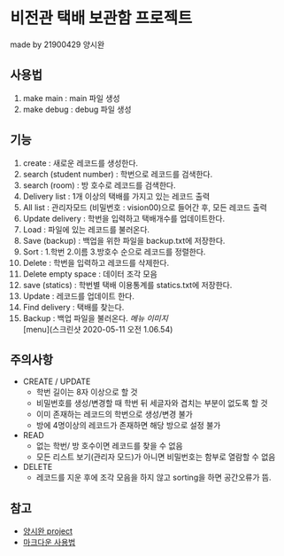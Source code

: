 # 비전관 택배 보관함 프로젝트 #
made by 21900429 양시완
## 사용법 ##
1. make main : main 파일 생성
2. make debug : debug 파일 생성
## 기능 ##
1. create : 새로운 레코드를 생성한다.
2. search (student number) : 학번으로 레코드를 검색한다.
3. search (room) : 방 호수로 레코드를 검색한다.
4. Delivery list : 1개 이상의 택배를 가지고 있는 레코드 출력
5. All list : 관리자모드 (비밀번호 : vision00)으로 들어간 후, 모든 레코드 출력
6. Update delivery : 학번을 입력하고 택배개수를 업데이트한다.
7. Load : 파일에 있는 레코드를 불러온다.
8. Save (backup) : 백업을 위한 파일을 backup.txt에 저장한다.
9. Sort : 1.학번 2.이름 3.방호수 순으로 레코드를 정렬한다.
10. Delete : 학번을 입력하고 레코드를 삭제한다.
11. Delete empty space : 데이터 조각 모음
12. save (statics) : 학번별 택배 이용통계를 statics.txt에 저장한다.
13. Update : 레코드를 업데이트 한다.
14. Find delivery : 택배를 찾는다.
15. Backup : 백업 파일을 불러온다.
*메뉴 이미지*    
[menu](스크린샷 2020-05-11 오전 1.06.54)


## 주의사항 ##
* CREATE / UPDATE
  * 학번 길이는 8자 이상으로 할 것
  * 비밀번호를 생성/변경할 때 학번 뒤 세글자와 겹치는 부분이 없도록 할 것
  * 이미 존재하는 레코드의 학번으로 생성/변경 불가
  * 방에 4명이상의 레코드가 존재하면 해당 방으로 설정 불가
* READ
  * 없는 학번/ 방 호수이면 레코드를 찾을 수 없음
  * 모든 리스트 보기(관리자 모드)가 아니면 비밀번호는 함부로 열람할 수 없음
* DELETE
  * 레코드를 지운 후에 조각 모음을 하지 않고 sorting을 하면 공간오류가 뜸.

## 참고 ##
* [양시완 project](https://github.com/Yangsiwan/project01, "project01 github")    
* [마크다운 사용법](https://gist.github.com/ihoneymon/652be052a0727ad59601, "how to use markdown")

